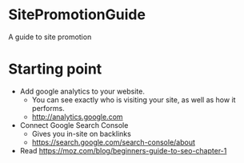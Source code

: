 # SitePromotionGuide
A guide to site promotion 


# Starting point

* Add google analytics to your website.
  * You can see exactly who is visiting your site, as well as how it performs. 
  * http://analytics.google.com
* Connect Google Search Console
  * Gives you in-site on backlinks 
  * https://search.google.com/search-console/about 
* Read https://moz.com/blog/beginners-guide-to-seo-chapter-1
